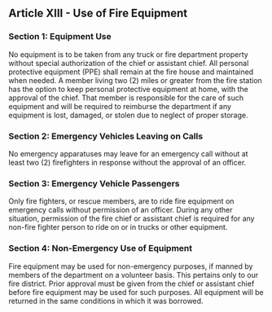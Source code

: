 ## Article XIII - Use of Fire Equipment

### Section 1: Equipment Use

No equipment is to be taken from any truck or fire department property without special authorization of the chief or assistant chief. All personal protective equipment (PPE) shall remain at the fire house and maintained when needed. A member living two (2) miles or greater from the fire station has the option to keep personal protective equipment at home, with the approval of the chief. That member is responsible for the care of such equipment and will be required to reimburse the department if any equipment is lost, damaged, or stolen due to neglect of proper storage.

### Section 2: Emergency Vehicles Leaving on Calls

No emergency apparatuses may leave for an emergency call without at least two (2) firefighters in response without the approval of an officer.

### Section 3: Emergency Vehicle Passengers

Only fire fighters, or rescue members, are to ride fire equipment on emergency calls without permission of an officer. During any other situation, permission of the fire chief or assistant chief is required for any non-fire fighter person to ride on or in trucks or other equipment.

### Section 4: Non-Emergency Use of Equipment

Fire equipment may be used for non-emergency purposes, if manned by members of the department on a volunteer basis. This pertains only to our fire district. Prior approval must be given from the chief or assistant chief before fire equipment may be used for such purposes. All equipment will be returned in the same conditions in which it was borrowed.